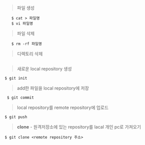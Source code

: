 > 파일 생성
```$ touch 파일명
   $ cat > 파일명
   $ vi 파일명

```

> 파일 삭제
``` 
   $ rm -rf 파일명
```

> 디렉토리 삭제<br>

``` $ rmdir 디렉토리명
```

> 새로운 local repository 생성<br>

``` $ git init ```

> add한 파일을 local repository에 저장<br>

``` $ git commit```

> local repository를 remote repository에 업로드<br>

``` $ git push ```

>**clone** - 원격저장소에 있는 repository를 lacal 개인 pc로 가져오기 

```$ git clone <remote repository 주소> ```
